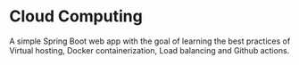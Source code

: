 # Cloud Computing

A simple Spring Boot web app with the goal of learning the best practices of Virtual hosting, Docker containerization, Load balancing and Github actions.
